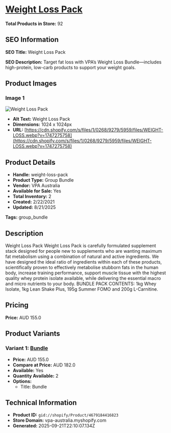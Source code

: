 # [Weight Loss Pack](https://vpa-australia.myshopify.com/products/weight-loss-pack)

**Total Products in Store:** 92

## SEO Information

**SEO Title:** Weight Loss Pack

**SEO Description:** Target fat loss with VPA’s Weight Loss Bundle—includes high-protein, low-carb products to support your weight goals.

## Product Images

### Image 1
![Weight Loss Pack](https://cdn.shopify.com/s/files/1/0268/9279/5959/files/WEIGHT-LOSS.webp?v=1747275758)

- **Alt Text:** Weight Loss Pack
- **Dimensions:** 1024 x 1024px
- **URL:** [https://cdn.shopify.com/s/files/1/0268/9279/5959/files/WEIGHT-LOSS.webp?v=1747275758](https://cdn.shopify.com/s/files/1/0268/9279/5959/files/WEIGHT-LOSS.webp?v=1747275758)

## Product Details

- **Handle:** weight-loss-pack
- **Product Type:** Group Bundle
- **Vendor:** VPA Australia
- **Available for Sale:** Yes
- **Total Inventory:** 2
- **Created:** 2/22/2021
- **Updated:** 8/21/2025

**Tags:** group_bundle

## Description

Weight Loss Pack Weight Loss Pack is carefully formulated supplement stack designed for people new to supplements who are wanting maximum fat metabolism using a combination of natural and active ingredients. We have designed the ideal ratio of ingredients within each of these products, scientifically proven to effectively metabolise stubborn fats in the human body, increase training performance, support muscle tissue with the highest quality whey protein isolate available, while delivering the essential macro and micro nutrients to your body. BUNDLE PACK CONTENTS: 1kg Whey Isolate, 1kg Lean Shake Plus, 195g Summer FOMO and 200g L-Carnitine.

## Pricing

**Price:** AUD 155.0

## Product Variants

### Variant 1: [Bundle](https://vpa-australia.myshopify.com/products/weight-loss-pack)

- **Price:** AUD 155.0
- **Compare at Price:** AUD 182.0
- **Available:** Yes
- **Quantity Available:** 2
- **Options:**
  - Title: Bundle

## Technical Information

- **Product ID:** `gid://shopify/Product/4679184416823`
- **Store Domain:** vpa-australia.myshopify.com
- **Generated:** 2025-09-21T22:10:07.134Z

